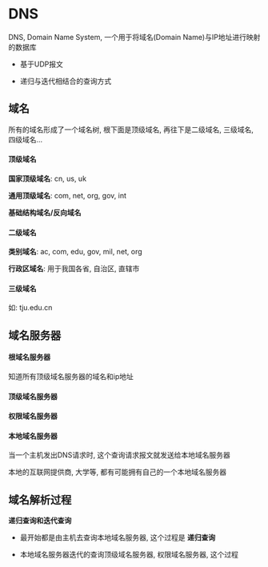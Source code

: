 # DNS

DNS, Domain Name System, 一个用于将域名(Domain Name)与IP地址进行映射的数据库

- 基于UDP报文

- 递归与迭代相结合的查询方式

  



## 域名

所有的域名形成了一个域名树, 根下面是顶级域名, 再往下是二级域名, 三级域名, 四级域名...



#### 顶级域名

**国家顶级域名**: cn, us, uk

**通用顶级域名**: com, net, org, gov, int

**基础结构域名/反向域名**



#### 二级域名

**类别域名**: ac, com, edu, gov, mil, net, org

**行政区域名**: 用于我国各省, 自治区, 直辖市



#### 三级域名

如: tju.edu.cn





## 域名服务器

#### 根域名服务器

知道所有顶级域名服务器的域名和ip地址



#### 顶级域名服务器



#### 权限域名服务器



#### 本地域名服务器

当一个主机发出DNS请求时, 这个查询请求报文就发送给本地域名服务器

本地的互联网提供商, 大学等, 都有可能拥有自己的一个本地域名服务器





## 域名解析过程

**递归查询和迭代查询**

 

- 最开始都是由主机去查询本地域名服务器, 这个过程是 **递归查询**

- 本地域名服务器迭代的查询顶级域名服务器, 权限域名服务器, 这个过程